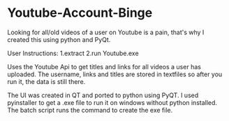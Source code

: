 # Youtube-Account-Binge
Looking for all/old videos of a user on Youtube is a pain, that's why I created this using python and PyQt.


User Instructions:
  1.extract
  2.run Youtube.exe




Uses the Youtube Api to get titles and links for all videos a user has uploaded. 
The username, links and titles are stored in textfiles so after you run it, the data is still there.

The UI was created in QT and ported to python using PyQT.
I used pyinstaller to get a .exe file to run it on windows without python installed.
The batch script runs the command to create the exe file.

